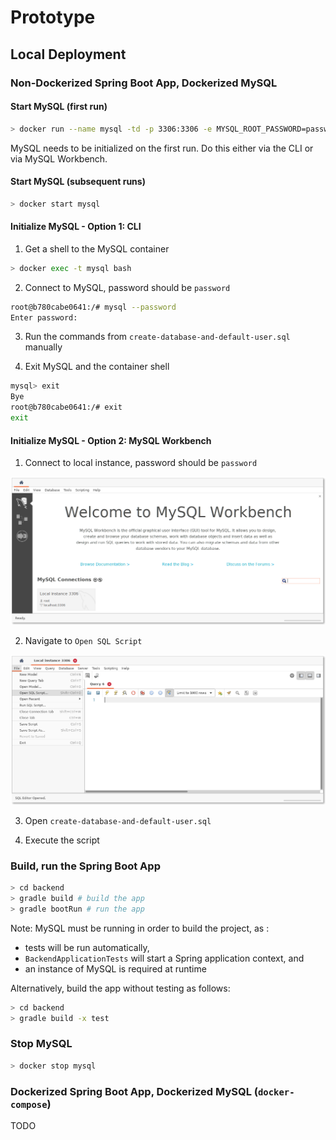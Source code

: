# Prototype

## Local Deployment

### Non-Dockerized Spring Boot App, Dockerized MySQL

#### Start MySQL (first run)

```zsh
> docker run --name mysql -td -p 3306:3306 -e MYSQL_ROOT_PASSWORD=password mysql:8.0
```

MySQL needs to be initialized on the first run. Do this either via the CLI or
via MySQL Workbench.

#### Start MySQL (subsequent runs)

```zsh
> docker start mysql
```

#### Initialize MySQL - Option 1: CLI

1. Get a shell to the MySQL container

```zsh
> docker exec -t mysql bash
```

2. Connect to MySQL, password should be `password`

```zsh
root@b780cabe0641:/# mysql --password
Enter password:
```

3. Run the commands from `create-database-and-default-user.sql` manually

4. Exit MySQL and the container shell

```zsh
mysql> exit
Bye
root@b780cabe0641:/# exit
exit
```

#### Initialize MySQL - Option 2: MySQL Workbench

1. Connect to local instance, password should be `password`

![](./images/mysql-workbench-splash.png)

2. Navigate to `Open SQL Script`

![](./images/mysql-workbench-open-sql-script.png)

3. Open `create-database-and-default-user.sql`

4. Execute the script

### Build, run the Spring Boot App

```zsh
> cd backend
> gradle build # build the app
> gradle bootRun # run the app
```

Note: MySQL must be running in order to build the project, as :

- tests will be run automatically,
- `BackendApplicationTests` will start a Spring application context, and
- an instance of MySQL is required at runtime

Alternatively, build the app without testing as follows:

```zsh
> cd backend
> gradle build -x test
```

### Stop MySQL

```zsh
> docker stop mysql
```

### Dockerized Spring Boot App, Dockerized MySQL (`docker-compose`)

TODO
